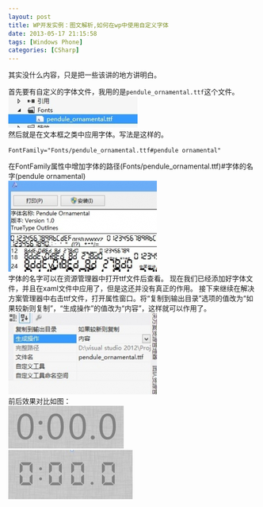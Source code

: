 ```yaml
---
layout: post
title: WP开发实例：图文解析,如何在wp中使用自定义字体
date: 2013-05-17 21:15:58
tags: [Windows Phone]
categories: [CSharp]
---
```

其实没什么内容，只是把一些该讲的地方讲明白。

首先要有自定义的字体文件，我用的是```pendule_ornamental.ttf```这个文件。  
![Image](/images/2013-05-17-WP%E8%87%AA%E5%AE%9A%E4%B9%89%E5%AD%97%E4%BD%93-01.jpg)  
然后就是在文本框之类中应用字体。写法是这样的。
```
FontFamily="Fonts/pendule_ornamental.ttf#pendule ornamental"
```
在FontFamily属性中增加字体的路径(Fonts/pendule_ornamental.ttf)#字体的名字(pendule ornamental)    
![Image](/images/2013-05-17-WP%E8%87%AA%E5%AE%9A%E4%B9%89%E5%AD%97%E4%BD%93-02.jpg)  
字体的名字可以在资源管理器中打开ttf文件后查看。
现在我们已经添加好字体文件，并且在xaml文件中应用了，但是这还并没有真正的作用。
接下来继续在解决方案管理器中右击ttf文件，打开属性窗口。将“复制到输出目录”选项的值改为“如果较新则复制”，“生成操作”的值改为“内容”，这样就可以作用了。    
![Image](/images/2013-05-17-WP%E8%87%AA%E5%AE%9A%E4%B9%89%E5%AD%97%E4%BD%93-03.jpg)  
前后效果对比如图：  
![Image](/images/2013-05-17-WP%E8%87%AA%E5%AE%9A%E4%B9%89%E5%AD%97%E4%BD%93-04.jpg)  
![Image](/images/2013-05-17-WP%E8%87%AA%E5%AE%9A%E4%B9%89%E5%AD%97%E4%BD%93-05.jpg)
